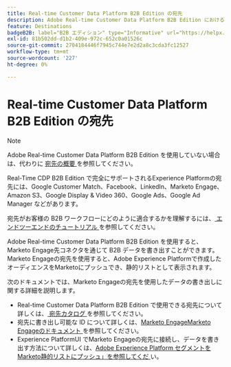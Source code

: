 ```yaml
---
title: Real-time Customer Data Platform B2B Edition の宛先
description: Adobe Real-time Customer Data Platform B2B Edition における宛先の役割の概要です。
feature: Destinations
badgeB2B: label="B2B エディション" type="Informative" url="https://helpx.adobe.com/jp/legal/product-descriptions/real-time-customer-data-platform-b2b-edition-prime-and-ultimate-packages.html newtab=true"
exl-id: 81b502dd-d1b2-409e-972c-652c0a01526c
source-git-commit: 2704184446f7945c744e7e2d2a8c3cda3fc12527
workflow-type: tm+mt
source-wordcount: '227'
ht-degree: 0%

---
```


# Real-time Customer Data Platform B2B Edition の宛先

>[!NOTE]
>
>Adobe Real-time Customer Data Platform B2B Edition を使用していない場合は、代わりに [ 宛先の概要 ](../../destinations/home.md) を参照してください。

Real-Time CDP B2B Edition で完全にサポートされるExperience Platformの宛先には、Google Customer Match、Facebook、LinkedIn、Marketo Engage、Amazon S3、Google Display &amp; Video 360、Google Ads、Google Ad Manager などがあります。

宛先がお客様の B2B ワークフローにどのように適合するかを理解するには、[ エンドツーエンドのチュートリアル ](../b2b-tutorial.md#activate-your-evaluated-data-to-a-destination) を参照してください。

Adobe Real-time Customer Data Platform B2B Edition を使用すると、Marketo Engage先コネクタを通じて B2B データを書き出すことができます。 Marketo Engageの宛先を使用すると、Adobe Experience Platformで作成したオーディエンスをMarketoにプッシュでき、静的リストとして表示されます。

次のドキュメントでは、Marketo Engageの宛先を使用したデータの書き出しに関する詳細を説明します。

- Real-time Customer Data Platform B2B Edition で使用できる宛先について詳しくは、[ 宛先カタログ ](../../destinations/catalog/overview.md) を参照してください。
- 宛先に書き出し可能な ID について詳しくは、[Marketo EngageMarketo Engageのドキュメント ](../../destinations/catalog/adobe/marketo-engage.md) を参照してください。
- Experience PlatformUI でMarketo Engageの宛先に接続し、データを書き出す方法について詳しくは、[Adobe Experience Platform セグメントをMarketo静的リストにプッシュ」を参照してくだ ](https://experienceleague.adobe.com/docs/marketo/using/product-docs/core-marketo-concepts/smart-lists-and-static-lists/static-lists/push-an-adobe-experience-platform-segment-to-a-marketo-static-list.html?lang=ja) い。
